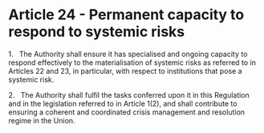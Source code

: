 # Article 24 - Permanent capacity to respond to systemic risks


1.   The Authority shall ensure it has specialised and ongoing capacity to respond effectively to the materialisation of systemic risks as referred to in Articles 22 and 23, in particular, with respect to institutions that pose a systemic risk.

2.   The Authority shall fulfil the tasks conferred upon it in this Regulation and in the legislation referred to in Article 1(2), and shall contribute to ensuring a coherent and coordinated crisis management and resolution regime in the Union.
